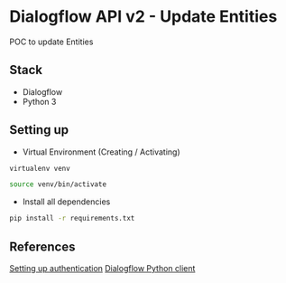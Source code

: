 # Dialogflow API v2 - Update Entities

POC to update Entities

## Stack

- Dialogflow
- Python 3

## Setting up

- Virtual Environment (Creating / Activating)

```bash
virtualenv venv
```

```bash
source venv/bin/activate
```

- Install all dependencies

```bash
pip install -r requirements.txt
```

## References

[Setting up authentication](https://dialogflow.com/docs/reference/v2-auth-setup)
[Dialogflow Python client](https://dialogflow-python-client-v2.readthedocs.io/en/latest/?#using-dialogflow)
